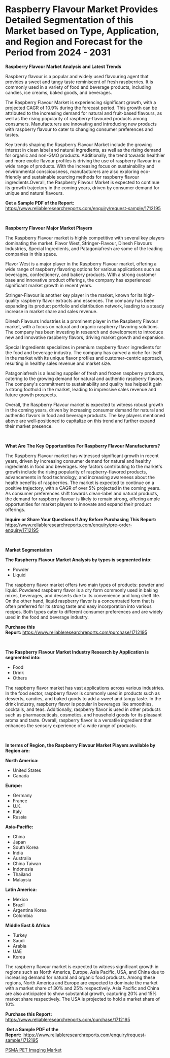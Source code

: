<p><h1>Raspberry Flavour Market Provides Detailed Segmentation of this Market based on Type, Application, and Region and Forecast for the Period from 2024 - 2031</h1></p><p><strong>Raspberry Flavour Market Analysis and Latest Trends</strong></p>
<p><p>Raspberry flavour is a popular and widely used flavouring agent that provides a sweet and tangy taste reminiscent of fresh raspberries. It is commonly used in a variety of food and beverage products, including candies, ice creams, baked goods, and beverages.</p><p>The Raspberry Flavour Market is experiencing significant growth, with a projected CAGR of 10.9% during the forecast period. This growth can be attributed to the increasing demand for natural and fruit-based flavours, as well as the rising popularity of raspberry-flavoured products among consumers. Manufacturers are innovating and introducing new products with raspberry flavour to cater to changing consumer preferences and tastes.</p><p>Key trends shaping the Raspberry Flavour Market include the growing interest in clean label and natural ingredients, as well as the rising demand for organic and non-GMO products. Additionally, the trend towards healthier and more exotic flavour profiles is driving the use of raspberry flavour in a wide range of products. With the increasing focus on sustainability and environmental consciousness, manufacturers are also exploring eco-friendly and sustainable sourcing methods for raspberry flavour ingredients.Overall, the Raspberry Flavour Market is expected to continue its growth trajectory in the coming years, driven by consumer demand for unique and natural flavours.</p></p>
<p><strong>Get a Sample PDF of the Report:&nbsp;</strong> <a href="https://www.reliableresearchreports.com/enquiry/request-sample/1712195">https://www.reliableresearchreports.com/enquiry/request-sample/1712195</a></p>
<p>&nbsp;</p>
<p><strong>Raspberry Flavour Major Market Players</strong></p>
<p><p>The Raspberry Flavour market is highly competitive with several key players dominating the market. Flavor West, Stringer-Flavour, Dinesh Flavours Industries, Special Ingredients, and Patagoniafresh are some of the leading companies in this space.</p><p>Flavor West is a major player in the Raspberry Flavour market, offering a wide range of raspberry flavoring options for various applications such as beverages, confectionery, and bakery products. With a strong customer base and innovative product offerings, the company has experienced significant market growth in recent years.</p><p>Stringer-Flavour is another key player in the market, known for its high-quality raspberry flavor extracts and essences. The company has been expanding its product portfolio and distribution network, leading to a steady increase in market share and sales revenue.</p><p>Dinesh Flavours Industries is a prominent player in the Raspberry Flavour market, with a focus on natural and organic raspberry flavoring solutions. The company has been investing in research and development to introduce new and innovative raspberry flavors, driving market growth and expansion.</p><p>Special Ingredients specializes in premium raspberry flavor ingredients for the food and beverage industry. The company has carved a niche for itself in the market with its unique flavor profiles and customer-centric approach, resulting in healthy sales revenue and market size.</p><p>Patagoniafresh is a leading supplier of fresh and frozen raspberry products, catering to the growing demand for natural and authentic raspberry flavors. The company's commitment to sustainability and quality has helped it gain a strong foothold in the market, leading to impressive sales revenue and future growth prospects.</p><p>Overall, the Raspberry Flavour market is expected to witness robust growth in the coming years, driven by increasing consumer demand for natural and authentic flavors in food and beverage products. The key players mentioned above are well-positioned to capitalize on this trend and further expand their market presence.</p></p>
<p>&nbsp;</p>
<p><strong>What Are The Key Opportunities For Raspberry Flavour Manufacturers?</strong></p>
<p><p>The Raspberry Flavour market has witnessed significant growth in recent years, driven by increasing consumer demand for natural and healthy ingredients in food and beverages. Key factors contributing to the market's growth include the rising popularity of raspberry-flavored products, advancements in food technology, and increasing awareness about the health benefits of raspberries. The market is expected to continue on a positive trajectory, with a CAGR of over 5% projected in the coming years. As consumer preferences shift towards clean-label and natural products, the demand for raspberry flavour is likely to remain strong, offering ample opportunities for market players to innovate and expand their product offerings.</p></p>
<p><strong>Inquire or Share Your Questions If Any Before Purchasing This Report:</strong> <a href="https://www.reliableresearchreports.com/enquiry/pre-order-enquiry/1712195">https://www.reliableresearchreports.com/enquiry/pre-order-enquiry/1712195</a></p>
<p>&nbsp;</p>
<p><strong>Market Segmentation</strong></p>
<p><strong>The Raspberry Flavour Market Analysis by types is segmented into:</strong></p>
<p><ul><li>Powder</li><li>Liquid</li></ul></p>
<p><p>The raspberry flavor market offers two main types of products: powder and liquid. Powdered raspberry flavor is a dry form commonly used in baking mixes, beverages, and desserts due to its convenience and long shelf life. On the other hand, liquid raspberry flavor is a concentrated form that is often preferred for its strong taste and easy incorporation into various recipes. Both types cater to different consumer preferences and are widely used in the food and beverage industry.</p></p>
<p><strong>Purchase this Report:&nbsp;</strong><a href="https://www.reliableresearchreports.com/purchase/1712195">https://www.reliableresearchreports.com/purchase/1712195</a></p>
<p>&nbsp;</p>
<p><strong>The Raspberry Flavour Market Industry Research by Application is segmented into:</strong></p>
<p><ul><li>Food</li><li>Drink</li><li>Others</li></ul></p>
<p><p>The raspberry flavor market has vast applications across various industries. In the food sector, raspberry flavor is commonly used in products such as desserts, candies, and baked goods to add a sweet and tangy taste. In the drink industry, raspberry flavor is popular in beverages like smoothies, cocktails, and teas. Additionally, raspberry flavor is used in other products such as pharmaceuticals, cosmetics, and household goods for its pleasant aroma and taste. Overall, raspberry flavor is a versatile ingredient that enhances the sensory experience of a wide range of products.</p></p>
<p>&nbsp;</p>
<p><strong>In terms of Region, the Raspberry Flavour Market Players available by Region are:</strong></p>
<p>
    <p> <strong> North America: </strong>
        <ul>
            <li>United States</li>
            <li>Canada</li>
        </ul>
        </p> 
    <p> <strong> Europe: </strong>
        <ul>
            <li>Germany</li>
            <li>France</li>
            <li>U.K.</li>
            <li>Italy</li>
            <li>Russia</li>
        </ul>
        </p> 
    <p> <strong> Asia-Pacific: </strong>
        <ul>
            <li>China</li>
            <li>Japan</li>
            <li>South Korea</li>
            <li>India</li>
            <li>Australia</li>
            <li>China Taiwan</li>
            <li>Indonesia</li>
            <li>Thailand</li>
            <li>Malaysia</li>
        </ul>
        </p> 
    <p> <strong> Latin America: </strong>
        <ul>
            <li>Mexico</li>
            <li>Brazil</li>
            <li>Argentina Korea</li>
            <li>Colombia</li>
        </ul>
        </p> 
    <p> <strong> Middle East & Africa: </strong>
        <ul>
            <li>Turkey</li>
            <li>Saudi</li>
            <li>Arabia</li>
            <li>UAE</li>
            <li>Korea</li>
        </ul>
    </p>
    </p>
<p><p>The raspberry flavour market is expected to witness significant growth in regions such as North America, Europe, Asia Pacific, USA, and China due to increasing demand for natural and organic food products. Among these regions, North America and Europe are expected to dominate the market with a market share of 30% and 25% respectively. Asia Pacific and China are also anticipated to show substantial growth, capturing 20% and 15% market share respectively. The USA is projected to hold a market share of 10%.</p></p>
<p><strong>Purchase this Report: </strong><a href="https://www.reliableresearchreports.com/purchase/1712195">https://www.reliableresearchreports.com/purchase/1712195</a></p>
<p>&nbsp;<strong>Get a Sample PDF of the Report:&nbsp;&nbsp;</strong><a href="https://www.reliableresearchreports.com/enquiry/request-sample/1712195">https://www.reliableresearchreports.com/enquiry/request-sample/1712195</a></p>
<p><strong></strong></p>
<p><p><a href="https://github.com/JameTravis/Market-Research-Report-List-3/blob/main/psma-pet-imaging-market.md">PSMA PET Imaging Market</a></p></p>